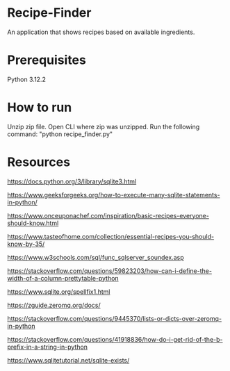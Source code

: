 # Recipe-Finder
 An application that shows recipes based on available ingredients.

# Prerequisites
Python 3.12.2

# How to run
Unzip zip file.
Open CLI where zip was unzipped.
Run the following command:
    "python recipe_finder.py"

# Resources
https://docs.python.org/3/library/sqlite3.html

https://www.geeksforgeeks.org/how-to-execute-many-sqlite-statements-in-python/

https://www.onceuponachef.com/inspiration/basic-recipes-everyone-should-know.html

https://www.tasteofhome.com/collection/essential-recipes-you-should-know-by-35/

https://www.w3schools.com/sql/func_sqlserver_soundex.asp

https://stackoverflow.com/questions/59823203/how-can-i-define-the-width-of-a-column-prettytable-python

https://www.sqlite.org/spellfix1.html

https://zguide.zeromq.org/docs/

https://stackoverflow.com/questions/9445370/lists-or-dicts-over-zeromq-in-python

https://stackoverflow.com/questions/41918836/how-do-i-get-rid-of-the-b-prefix-in-a-string-in-python

https://www.sqlitetutorial.net/sqlite-exists/